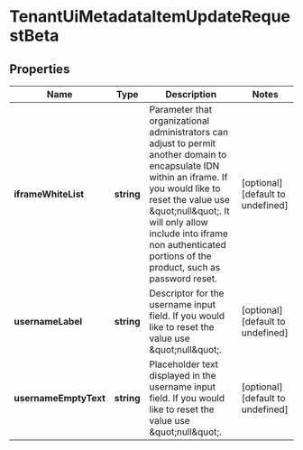 # TenantUiMetadataItemUpdateRequestBeta

## Properties

Name | Type | Description | Notes
------------ | ------------- | ------------- | -------------
**iframeWhiteList** | **string** | Parameter that organizational administrators can adjust to permit another domain to encapsulate IDN within an iframe. If you would like to reset the value use \&quot;null\&quot;. It will only allow include into iframe non authenticated portions of the product, such as password reset. | [optional] [default to undefined]
**usernameLabel** | **string** | Descriptor for the username input field. If you would like to reset the value use \&quot;null\&quot;. | [optional] [default to undefined]
**usernameEmptyText** | **string** | Placeholder text displayed in the username input field. If you would like to reset the value use \&quot;null\&quot;. | [optional] [default to undefined]

